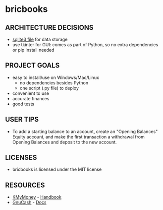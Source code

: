 bricbooks
=========

ARCHITECTURE DECISIONS
----------------------
- [sqlite3 file](https://sqlite.org/appfileformat.html) for data storage
- use tkinter for GUI: comes as part of Python, so no extra dependencies or pip install needed

PROJECT GOALS
-------------
- easy to install/use on Windows/Mac/Linux
  * no dependencies besides Python
  * one script (.py file) to deploy
- convenient to use
- accurate finances
- good tests

USER TIPS
---------
- To add a starting balance to an account, create an "Opening Balances" Equity account, and make the first transaction a withdrawal from Opening Balances and deposit to the new account.

LICENSES
--------
- bricbooks is licensed under the MIT license

RESOURCES
---------
- [KMyMoney](https://kmymoney.org/) - [Handbook](https://kmymoney.org/documentation.html)
- [GnuCash](https://www.gnucash.org/) - [Docs](https://www.gnucash.org/docs.phtml)

